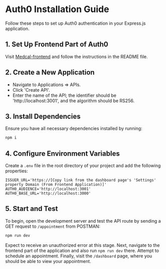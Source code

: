 # Auth0 Installation Guide

Follow these steps to set up Auth0 authentication in your Express.js application.

## 1. Set Up Frontend Part of Auth0

Visit [Medcal-frontend](https://github.com/hackademic-io/medcal-frontend) and follow the instructions in the README file.

## 2. Create a New Application

- Navigate to Applications => APIs.
- Click 'Create API'.
- Enter the name of the API; the identifier should be 'http://localhost:3001', and the algorithm should be RS256.

## 3. Install Dependencies

Ensure you have all necessary dependencies installed by running:

```bash
npm i
```

## 4. Configure Environment Variables

Create a `.env` file in the root directory of your project and add the following properties:

```plaintext
ISSUER_URL='https://[Copy link from the dashboard page's 'Settings' property Domain (From Frontend Application)]'
AUTH0_AUDIENCE='http://localhost:3001'
AUTH0_BASE_URL='http://localhost:3000'
```

## 5. Start and Test

To begin, open the development server and test the API route by sending a GET request to `/appointment` from POSTMAN:

```bash
npm run dev
```

Expect to receive an unauthorized error at this stage. Next, navigate to the frontend part of the application and also run `npm run dev` there. Attempt to schedule an appointment. Finally, visit the `/dashboard` page, where you should be able to view your appointment.
